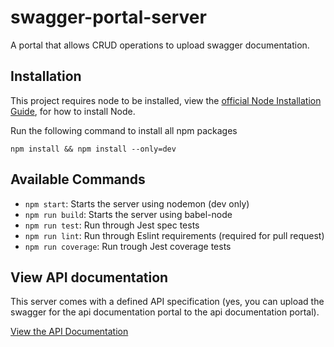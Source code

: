 # swagger-portal-server
A portal that allows CRUD operations to upload swagger documentation.

## Installation
This project requires node to be installed, view the [official Node Installation Guide](https://nodejs.org/en/download/), for how to install Node.

Run the following command to install all npm packages

```
npm install && npm install --only=dev
```

## Available Commands

* `npm start`: Starts the server using nodemon (dev only)
* `npm run build`: Starts the server using babel-node
* `npm run test`: Run through Jest spec tests
* `npm run lint`: Run through Eslint requirements (required for pull request)
* `npm run coverage`: Run trough Jest coverage tests

## View API documentation
This server comes with a defined API specification (yes, you can upload the swagger for the api documentation portal to the api documentation portal).

[View the API Documentation](https://rebilly.github.io/ReDoc/?url=https://raw.githubusercontent.com/joshferrell/swagger-portal-server/master/documentation/swagger.yaml)
